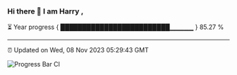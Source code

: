 ### Hi there 👋 I am Harry , 

⏳ Year progress { █████████████████████████▁▁▁▁▁ } 85.27 %

---

⏰ Updated on Wed, 08 Nov 2023 05:29:43 GMT

![Progress Bar CI](https://github.com/duykhang68/duykhang68/workflows/Progress%20Bar%20CI/badge.svg)
